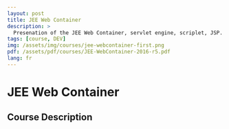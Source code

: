 ```yaml
---
layout: post
title: JEE Web Container
description: >
  Presenation of the JEE Web Container, servlet engine, scriplet, JSP.
tags: [course, DEV]
img: /assets/img/courses/jee-webcontainer-first.png
pdf: /assets/pdf/courses/JEE-WebContainer-2016-r5.pdf
lang: fr
---
```

# JEE Web Container
## Course Description
